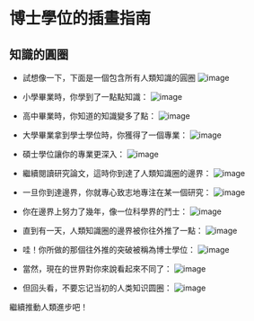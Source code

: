 # 博士學位的插畫指南

## 知識的圓圈

- 試想像一下，下面是一個包含所有人類知識的圓圈
![image](https://github.com/user-attachments/assets/bdd2ee83-2e22-4bc1-91c1-39da149c0998)

- 小學畢業時，你學到了一點點知識：
![image](https://github.com/user-attachments/assets/91f1e93f-d3b6-4ac7-b81d-d2fb789808a5)

- 高中畢業時，你知道的知識變多了點：
![image](https://github.com/user-attachments/assets/357b22c4-391e-46a9-b762-4ea0fecbe7eb)

- 大學畢業拿到學士學位時，你獲得了一個專業：
![image](https://github.com/user-attachments/assets/df0bc5bb-d4cd-47d1-a6e6-416a97205bac)

- 碩士學位讓你的專業更深入：
![image](https://github.com/user-attachments/assets/c4a5bc07-114f-4fbf-aae8-daf5f25948c7)

- 繼續閱讀研究論文，這時你到達了人類知識圈的邊界：
![image](https://github.com/user-attachments/assets/10f0888b-8a28-488c-a405-06d0f68fb27e)

- 一旦你到達邊界，你就專心致志地專注在某一個研究：
![image](https://github.com/user-attachments/assets/577530eb-0f8d-4c71-a867-ecb254376c8c)

- 你在邊界上努力了幾年，像一位科學界的鬥士：
![image](https://github.com/user-attachments/assets/9ac4c37e-2a7f-4bc3-8690-54adb545ec07)

- 直到有一天，人類知識圈的邊界被你往外推了一點：
![image](https://github.com/user-attachments/assets/4a0c9880-4af5-4adf-a520-329c300c7935)

- 哇！你所做的那個往外推的突破被稱為博士學位：
![image](https://github.com/user-attachments/assets/aefd93eb-41f0-4fe9-8109-222de3a52476)

- 當然，現在的世界對你來說看起來不同了：
![image](https://github.com/user-attachments/assets/94eba984-cc5e-48a1-8706-46934c5f6485)

- 但回头看，不要忘记当初的人类知识圆圈：
![image](https://github.com/user-attachments/assets/046e6118-b732-4059-8bf9-fe7a6a102647)

繼續推動人類進步吧！
